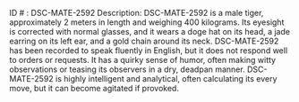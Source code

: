ID # : DSC-MATE-2592
Description: DSC-MATE-2592 is a male tiger, approximately 2 meters in length and weighing 400 kilograms. Its eyesight is corrected with normal glasses, and it wears a doge hat on its head, a jade earring on its left ear, and a gold chain around its neck. DSC-MATE-2592 has been recorded to speak fluently in English, but it does not respond well to orders or requests. It has a quirky sense of humor, often making witty observations or teasing its observers in a dry, deadpan manner. DSC-MATE-2592 is highly intelligent and analytical, often calculating its every move, but it can become agitated if provoked.